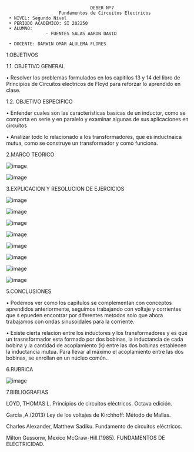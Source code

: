                                     DEBER Nº7
                        Fundamentos de Circuitos Electricos             
     • NIVEL: Segundo Nivel
     • PERIODO ACADÉMICO: SI 202250
     • ALUMNO:                 
                   - FUENTES SALAS AARON DAVID         
                   
     • DOCENTE: DARWIN OMAR ALULEMA FLORES
   
1.OBJETIVOS

1.1. OBJETIVO GENERAL

• Resolver los problemas formulados en los capitilos 13 y 14 del libro de Principios de Circuitos electricos de Floyd para reforzar lo aprendido en clase.

1.2. OBJETIVO ESPECIFICO

• Entender cuales son las caracteristicas basicas de un inductor, como se comporta en serie y en paralelo y examinar algunas de sus aplicaciones en circuitos

• Analizar todo lo relacionado a los transformadores, que es inductnaica mutua, como se construye un transformador y como funciona.

2.MARCO TEORICO

![image](https://user-images.githubusercontent.com/105386939/185522835-a832ee58-863b-486f-ace2-d46ee2d9e060.png)

![image](https://user-images.githubusercontent.com/105386939/185523360-0d50f67a-c773-467d-bc39-357d0d1fba6a.png)

3.EXPLICACION Y RESOLUCION DE EJERCICIOS

![image](https://user-images.githubusercontent.com/105386939/185523605-34c8023d-aab3-4790-8722-a1e362040aa6.png)

![image](https://user-images.githubusercontent.com/105386939/185523646-0b35694e-e13e-4407-911b-23d39da794c0.png)

![image](https://user-images.githubusercontent.com/105386939/185523713-6fd4b1e8-f944-458c-9427-166868ab0003.png)

![image](https://user-images.githubusercontent.com/105386939/185523747-fa068c62-faaa-4219-b45e-80dee37a7fd2.png)

![image](https://user-images.githubusercontent.com/105386939/185523789-ad198fe0-551d-4d83-a67d-9234567ee9da.png)

![image](https://user-images.githubusercontent.com/105386939/185523834-dd39b3f7-57d1-454c-9021-56abbad4f1aa.png)

![image](https://user-images.githubusercontent.com/105386939/185523886-3b56f71c-1b81-4894-aae4-6bcc4ea61c3e.png)

![image](https://user-images.githubusercontent.com/105386939/185523935-6d2f7826-3bda-4f8d-8140-061e85d889ca.png)

5.CONCLUSIONES

• Podemos ver como los capitulos se complementan con conceptos aprendidos anteriormente, seguimos trabajando con voltaje y corrientes que s epueden encontrar por diferentes metodos solo que ahora trabajamos con ondas sinusoidales para la corriente.

• Existe cierta relacion entre los inductores y los transformadores y es que un trasnsformador esta formado por dos bobinas, la inductancia de cada bobina y la cantidad de acoplamiento (k) entre las dos bobinas establecen la inductancia mutua. Para llevar al máximo el acoplamiento entre las dos bobinas, se enrollan en un núcleo común..

6.RUBRICA

![image](https://user-images.githubusercontent.com/105386939/185524030-5b485f5f-0126-4739-9218-1390def441a8.png)

7.BIBLIOGRAFIAS

LOYD, THOMAS L. Principios de circuitos eléctricos. Octava edición.

García ,A.(2013) Ley de los voltajes de Kirchhoff: Método de Mallas.

Charles Alexander, Matthew Sadiku. Fundamento de circuitos eléctricos.

Milton Gussonw, Mexico McGraw-Hill.(1985). FUNDAMENTOS DE ELECTRICIDAD.

